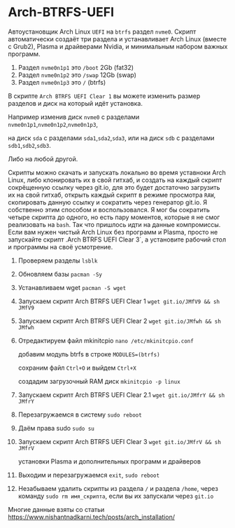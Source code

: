 # Arch-BTRFS-UEFI

Автоустановщик Arch Linux `UEFI` на `btrfs` раздел `nvme0`.
Скрипт автоматически создаёт три раздела и устанавливает Arch Linux (вместе с Grub2), Plasma и драйверами Nvidia, и минимальным набором важных программ.
1. Раздел `nvme0n1p1` это `/boot` 2Gb (fat32)
2. Раздел `nvme0n1p2` это `/swap` 12Gb (swap)
3. Раздел `nvme0n1p3` это `/` (btrfs)

В скрипте `Arch BTRFS UEFI Clear 1` вы можете изменить размер разделов и диск на который идёт установка.

Например изменив диск `nvme0` с разделами `nvme0n1p1`,`nvme0n1p2`,`nvme0n1p3`,

на диск `sda` с разделами `sda1`,`sda2`,`sda3`, или на диск `sdb` с разделами `sdb1`,`sdb2`,`sdb3`.

Либо на любой другой.

Скрипты можно скачать и запускать локально во время уставноки Arch Linux, либо клонировать их в свой гитхаб, и создать на каждый скрипт сокрёщенную ссылку через git.io, для это будет достаточно загрузить их на свой гитхаб, открыть каждый скрипт в режиме просмотра `RAW`, скопировать данную ссылку и сократить через генератор git.io. Я собственно этим способом и воспользовался. Я мог бы сократить четыре скрипта до одного, но есть пару моментов, которые я не смог реализовать на `bash`. Так что пришлось идти на данные компромиссы. Если вам нужен чистый Arch Linux без программ и Plasma, просто не запускайте скрипт .Arch BTRFS UEFI Clear 3`, а установите рабочий стол и программы на своё усмотрение.
1. Проверяем разделы `lsblk`
3. Обновляем базы `pacman -Sy`
4. Устанавливаем wget `pacman -S wget`
5. Запускаем скрипт Arch BTRFS UEFI Clear 1 `wget git.io/JMfV9 && sh JMfV9`
5. Запускаем скрипт Arch BTRFS UEFI Clear 2 `wget git.io/JMfwh && sh JMfwh`
6. Отредактируем файл mkinitcpio `nano /etc/mkinitcpio.conf`
   
   добавим модуль btrfs в строке `MODULES=(btrfs)`
   
   сохраним файл `Ctrl+O` и выйдем `Ctrl+X`
   
   cоздадим загрузочный RAM диск `mkinitcpio -p linux`
7. Запускаем скрипт Arch BTRFS UEFI Clear 2.1 `wget git.io/JMfrY && sh JMfrY`
8. Перезагружаемся в систему `sudo reboot`
9. Даём права sudo `sudo su`
10. Запускаем скрипт Arch BTRFS UEFI Clear 3 `wget git.io/JMfrV && sh JMfrV`

    установки Plasma и дополнительных программ и драйверов
   
11. Выходим и перезагружаемся `exit`, `sudo reboot`
12. Незабываем удалить скрипты из раздела `/` и раздела `/home`, через команду `sudo rm имя_скрипта`, если вы их запускали через `git.io`

Многие данные взяты со статьи https://www.nishantnadkarni.tech/posts/arch_installation/
